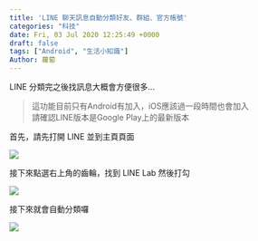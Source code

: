 ```yaml
---
title: 'LINE 聊天訊息自動分類好友、群組、官方帳號'
categories: "科技"
date: Fri, 03 Jul 2020 12:25:49 +0000
draft: false
tags: ["Android", "生活小知識"]
Author: 蘿蔔
---
```


LINE 分類完之後找訊息大概會方便很多...

> 這功能目前只有Android有加入，iOS應該過一段時間也會加入  
> 請確認LINE版本是Google Play上的最新版本

首先，請先打開 LINE 並到主頁頁面

![](https://static-a1.steveyi.net/media/blog/2020070312124374.jpg)

接下來點選右上角的齒輪，找到 LINE Lab 然後打勾

![](https://static-a1.steveyi.net/media/blog/2020070312153360.jpg)

接下來就會自動分類囉

![](https://static-a1.steveyi.net/media/blog/2020070312202078.gif)
